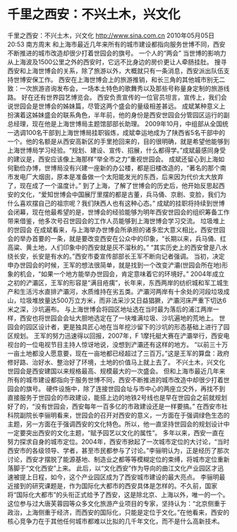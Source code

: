 # 千里之西安：不兴土木，兴文化

千里之西安：不兴土木，兴文化
http://www.sina.com.cn  2010年05月05日20:53  南方周末
和上海市最近几年来所有的城市建设都指向服务世博不同，西安不断推进的城市改造却很少打着世园会的旗号。
一个人的“两会”
当世博的影响力从上海波及1500公里之外的西安时，它远不比身边的房价更让人牵肠挂肚。
搜寻西安和上海世博会的关系，除了旅游以外，大概就只有一条消息，西安派出队伍支持世博安保工作。
西安在上海世博会上的旅游推销，和长三角的其他城市别无二致：一次旅游咨询发布会，一场本土特色的歌舞秀以及那些号称量身定制的旅游线路。
好在还有世界园艺博览会。
西安负责宣传的一位官员坦言，宣传上，我们会说世园会是世博会的姊妹篇，尽管这两个盛会的量级相差甚远。
成斌某种意义上扮演着这姊妹盛会的联系角色，半年前，他的身份是西安世园会分管园区运行的副总经理，现在他是上海世博局主题馆部部长助理。
2009年10月，中组部从全国统一选调100名干部到上海世博局挂职锻炼，成斌幸运地成为了陕西省5名干部中的一个。他的名额是从西安高新区的手里抢回来的，目的很明确，就是希望他能够到上海世博局学习经验。“规划、建设、宣传、招展，什么都得学。”成斌最感同身受的建议是，西安应该像上海那样“举全市之力”重视世园会。
成斌还留心到上海如何勤俭办博，世博局没有兴建一座新的办公楼，都是旧楼改造的，“著名的那个南市发电厂大烟囱，原本是准备做一个太阳能发光的东西，后来因为代价太大放弃了，现在成了一个温度计。”
到了上海，了解了世博会的历史后，他开始反思起西安的文化，“爱知世博会中国展厅里摆的都是古董，兵马俑、京剧、变脸，我们为什么喜欢摆自己的祖宗呢？我们陕西人也有这种心态。”
成斌的挂职将持续到世博会闭幕，现在他最希望的是，世博会的经验能够为明年西安世园会的组织筹备工作带来借鉴，他多次号召世园会的工作人员能够到上海世博会学习交流。
垃圾堆上的世园会
在成斌看来，与上海举办世博会所承担的诸多宏大意义相比，西安世园会的举办首要的一条，就是要改变西安在公众中的印象，“长期以来，兵马俑、红高粱、黄土地，人们印象中的西安就是灰不溜秋的。”
“其实历史上的西安曾是八水绕长安，长安是有水的。”西安市委宣传部部长王军不断向记者强调。
当初，决定申办世园会的时候，王军的想法很简单，就是找到一个改变浐灞(世园会所在地)形象的机会，“如果一个地方能举办世园会，肯定意味着它的环境好。”
2004年成立之初的浐灞区，王军的形容是“满目疮痍”，长年来，东西两岸的纺织城和军工城生产和生活污水直排浐灞河，水质维持在劣五类。浐灞河两岸有十余处的河段垃圾成山，垃圾堆放量达500万立方米，而非法采沙又日益猖獗，浐灞河床严重下切达6米之深，沙坑遍布。
与上海世博会将园区地址选在当时最为落后的浦江两岸一样，西安也将世园会会址大胆地选定在了一块堆满垃圾、沙坑遍地的荒地上。
世园会的园区设计者，更是独具匠心地在当年挖沙留下的沙坑的形态基础上进行了园区规划。
王军的努力迅速得以回报，2007年，F 1摩托艇大赛在浐灞举行，西安电视台的一位电视节目主持人惊讶地说，没想到浐灞还有这样的地方。
“以前三十万一亩土地都没人愿意要，现在一亩地都已经超过了三百万。”这是王军的算盘：政府修好路、治好水、整治好了环境，土地的价值马上就上去了。
不兴土木，兴文化
世园会是西安建国以来规格最高、规模最大的一次盛会。
但和上海市最近几年来所有的城市建设都指向于服务世博不同，西安不断推进的城市改造中却很少打着世园会的旗号。
硬件设施中，除了连接世园会址与市中心的两座立交外，再找不到直接服务于世园会的市政建设，能搭上边的地铁2号线也是早在世园会之前就规划好了的，“没有世园会，西安每年一百多亿的市政建设还是一样要搞。”
在西安市社科院副院长李骊明看来，世园会的召开对西安的意义，一方面在于强调绿色生态的主题，另一方面在于强调西安的文化特色。所以，他一直坚持世园会的规划设计中一定要突出西安的文化主题，“赋予园艺以文化的属性”。
多年以来，西安一直在努力探求自身的城市定位。2004年，西安市掀起了一次城市定位的大讨论，“当时西安市的各级领导、学者，甚至市民都参与了讨论。”李骊明认为，正是经历了那次讨论，西安才摆脱了能源基地、制造业之都等等模糊定位的束缚，将城市定位重新落脚于“文化西安”上来。
此后，以“文化西安”作为导向的曲江文化产业园区才迅速被提上日程，如今，这个产业园区成为了西安城市建设的最大亮点。
李骊明最近接到的研究课题是，作为国际化大都市的西安具体是怎样的。不久前，国家将“国际化大都市”的头衔正式给予了西安，这是除北京、上海以外，唯一的一个。
这位参与过大唐芙蓉园等众多文化旅游产业项目的专家，坚持认为：“北京侧重于政治，上海侧重于经济，而西安的国际化，只能是定位于文化。”在他看来，西安的核心竞争力在于其他任何城市都难以比拟的几千年文化，而不是什么高新技术。

